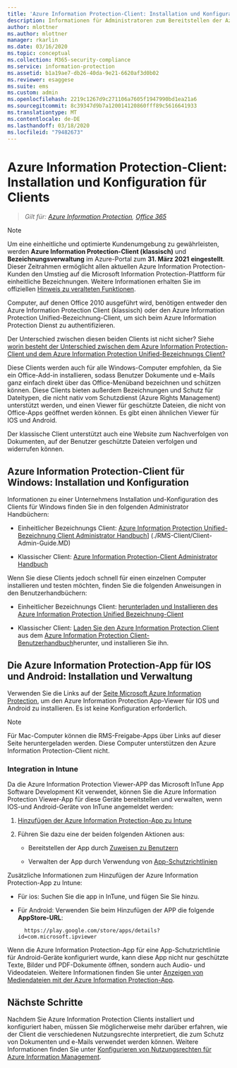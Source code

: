 ```yaml
---
title: 'Azure Information Protection-Client: Installation und Konfiguration'
description: Informationen für Administratoren zum Bereitstellen der Azure Information Protection Clients auf Windows-Computern und mobilen Geräten.
author: mlottner
ms.author: mlottner
manager: rkarlin
ms.date: 03/16/2020
ms.topic: conceptual
ms.collection: M365-security-compliance
ms.service: information-protection
ms.assetid: b1a19ae7-db26-40da-9e21-6620af3d0b02
ms.reviewer: esaggese
ms.suite: ems
ms.custom: admin
ms.openlocfilehash: 2219c1267d9c271106a7605f1947990bd1ea21a6
ms.sourcegitcommit: 8c39347d9b7a120014120860fff89c5616641933
ms.translationtype: MT
ms.contentlocale: de-DE
ms.lasthandoff: 03/18/2020
ms.locfileid: "79482673"
---
```

# <a name="azure-information-protection-client-installation-and-configuration-for-clients"></a>Azure Information Protection-Client: Installation und Konfiguration für Clients

>*Gilt für: [Azure Information Protection](https://azure.microsoft.com/pricing/details/information-protection), [Office 365](https://download.microsoft.com/download/E/C/F/ECF42E71-4EC0-48FF-AA00-577AC14D5B5C/Azure_Information_Protection_licensing_datasheet_EN-US.pdf)*

>[!NOTE] 
> Um eine einheitliche und optimierte Kundenumgebung zu gewährleisten, werden **Azure Information Protection-Client (klassisch)** und **Bezeichnungsverwaltung** im Azure-Portal zum **31. März 2021** **eingestellt**. Dieser Zeitrahmen ermöglicht allen aktuellen Azure Information Protection-Kunden den Umstieg auf die Microsoft Information Protection-Plattform für einheitliche Bezeichnungen. Weitere Informationen erhalten Sie im offiziellen [Hinweis zu veralteten Funktionen](https://aka.ms/aipclassicsunset).

Computer, auf denen Office 2010 ausgeführt wird, benötigen entweder den Azure Information Protection Client (klassisch) oder den Azure Information Protection Unified-Bezeichnung-Client, um sich beim Azure Information Protection Dienst zu authentifizieren.

Der Unterschied zwischen diesen beiden Clients ist nicht sicher?  Siehe [worin besteht der Unterschied zwischen dem Azure Information Protection-Client und dem Azure Information Protection Unified-Bezeichnungs Client?](faqs.md#whats-the-difference-between-azure-information-protection-and-microsoft-information-protection)

Diese Clients werden auch für alle Windows-Computer empfohlen, da Sie ein Office-Add-in installieren, sodass Benutzer Dokumente und e-Mails ganz einfach direkt über das Office-Menüband bezeichnen und schützen können. Diese Clients bieten außerdem Bezeichnungen und Schutz für Dateitypen, die nicht nativ vom Schutzdienst (Azure Rights Management) unterstützt werden, und einen Viewer für geschützte Dateien, die nicht von Office-Apps geöffnet werden können. Es gibt einen ähnlichen Viewer für IOS und Android.

Der klassische Client unterstützt auch eine Website zum Nachverfolgen von Dokumenten, auf der Benutzer geschützte Dateien verfolgen und widerrufen können.

## <a name="the-azure-information-protection-client-for-windows-installation-and-configuration"></a>Azure Information Protection-Client für Windows: Installation und Konfiguration

Informationen zu einer Unternehmens Installation und-Konfiguration des Clients für Windows finden Sie in den folgenden Administrator Handbüchern:

- Einheitlicher Bezeichnungs Client: [Azure Information Protection Unified-Bezeichnung Client Administrator Handbuch](./rms-client/clientv2-admin-guide.md)] (./RMS-Client/Client-Admin-Guide.MD)

- Klassischer Client: [Azure Information Protection-Client Administrator Handbuch](./rms-client/client-admin-guide.md)

Wenn Sie diese Clients jedoch schnell für einen einzelnen Computer installieren und testen möchten, finden Sie die folgenden Anweisungen in den Benutzerhandbüchern:

- Einheitlicher Bezeichnungs Client: [herunterladen und Installieren des Azure Information Protection Unified Bezeichnung-Client](./rms-client/install-unifiedlabelingclient-app.md)

- Klassischer Client: [Laden Sie den Azure Information Protection Client](./rms-client/install-client-app.md) aus dem [Azure Information Protection Client-Benutzerhandbuch](./rms-client/client-user-guide.md)herunter, und installieren Sie ihn.

## <a name="the-azure-information-protection-app-for-ios-and-android-installation-and-management"></a>Die Azure Information Protection-App für IOS und Android: Installation und Verwaltung

Verwenden Sie die Links auf der [Seite Microsoft Azure Information Protection](https://go.microsoft.com/fwlink/?LinkId=303970), um den Azure Information Protection App-Viewer für IOS und Android zu installieren. Es ist keine Konfiguration erforderlich.

> [!NOTE]
> Für Mac-Computer können die RMS-Freigabe-Apps über Links auf dieser Seite heruntergeladen werden. Diese Computer unterstützen den Azure Information Protection-Client nicht.

### <a name="integration-with-intune"></a>Integration in Intune

Da die Azure Information Protection Viewer-APP das Microsoft InTune App Software Development Kit verwendet, können Sie die Azure Information Protection Viewer-App für diese Geräte bereitstellen und verwalten, wenn IOS-und Android-Geräte von InTune angemeldet werden:

1. [Hinzufügen der Azure Information Protection-App zu Intune](/intune/apps-add) 

2. Führen Sie dazu eine der beiden folgenden Aktionen aus:
    
    - Bereitstellen der App durch [Zuweisen zu Benutzern](/intune/apps-deploy)
    
    - Verwalten der App durch Verwendung von [App-Schutzrichtlinien](/intune/app-protection-policies)

Zusätzliche Informationen zum Hinzufügen der Azure Information Protection-App zu Intune:

- Für ios: Suchen Sie die app in InTune, und fügen Sie Sie hinzu.

- Für Android: Verwenden Sie beim Hinzufügen der APP die folgende **AppStore-URL**:
        
        https://play.google.com/store/apps/details?id=com.microsoft.ipviewer

Wenn die Azure Information Protection-App für eine App-Schutzrichtlinie für Android-Geräte konfiguriert wurde, kann diese App nicht nur geschützte Texte, Bilder und PDF-Dokumente öffnen, sondern auch Audio- und Videodateien. Weitere Informationen finden Sie unter [Anzeigen von Mediendateien mit der Azure Information Protection-App](/intune/end-user-mam-apps-android#view-media-files-with-the-azure-information-protection-app).

## <a name="next-steps"></a>Nächste Schritte

Nachdem Sie Azure Information Protection Clients installiert und konfiguriert haben, müssen Sie möglicherweise mehr darüber erfahren, wie der Client die verschiedenen Nutzungsrechte interpretiert, die zum Schutz von Dokumenten und e-Mails verwendet werden können. Weitere Informationen finden Sie unter [Konfigurieren von Nutzungsrechten für Azure Information Management](configure-usage-rights.md).
